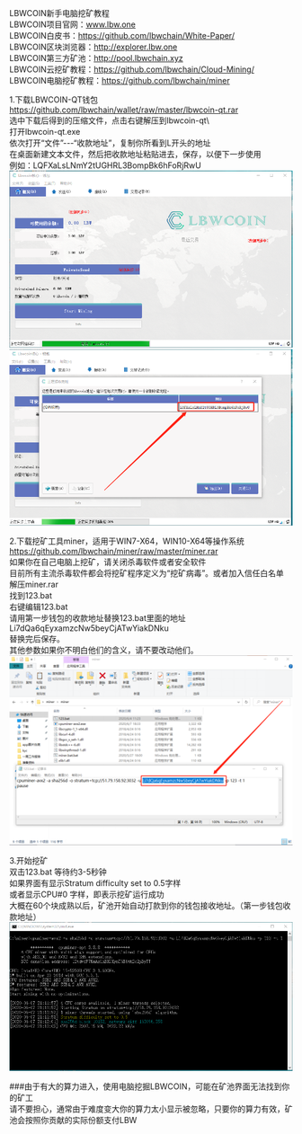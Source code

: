LBWCOIN新手电脑挖矿教程  
LBWCOIN项目官网：www.lbw.one  
LBWCOIN白皮书：https://github.com/lbwchain/White-Paper/  
LBWCOIN区块浏览器：http://explorer.lbw.one  
LBWCOIN第三方矿池：http://pool.lbwchain.xyz  
LBWCOIN云挖矿教程：https://github.com/lbwchain/Cloud-Mining/  
LBWCOIN电脑挖矿教程：https://github.com/lbwchain/miner
  
1.下载LBWCOIN-QT钱包  
https://github.com/lbwchain/wallet/raw/master/lbwcoin-qt.rar  
选中下载后得到的压缩文件，点击右键解压到lbwcoin-qt\  
打开lbwcoin-qt.exe  
依次打开“文件”---“收款地址”，复制你所看到L开头的地址  
在桌面新建文本文件，然后把收款地址粘贴进去，保存，以便下一步使用  
例如：LQFXaLsLNmY2tUGHRL3BompBk6hFoRjRwU  
![Image](https://github.com/lbwchain/miner/blob/master/wallet-1.png)  
![Image](https://github.com/lbwchain/miner/blob/master/wallet-2.png)  
  
2.下载挖矿工具miner，适用于WIN7-X64，WIN10-X64等操作系统  
https://github.com/lbwchain/miner/raw/master/miner.rar  
如果你在自己电脑上挖矿，请关闭杀毒软件或者安全软件  
目前所有主流杀毒软件都会将挖矿程序定义为“挖矿病毒”。或者加入信任白名单  
解压miner.rar  
找到123.bat  
右键编辑123.bat  
请用第一步钱包的收款地址替换123.bat里面的地址  
Li7dQa6qEyxamzcNw5beyCjATwYiakDNku  
替换完后保存。  
其他参数如果你不明白他们的含义，请不要改动他们。  
![Image](https://github.com/lbwchain/miner/blob/master/minerlbw684.png)  
  
3.开始挖矿  
双击123.bat 等待约3-5秒钟  
如果界面有显示Stratum difficulty set to 0.5字样  
或者显示CPU#0 字样，即表示挖矿运行成功  
大概在60个块成熟以后，矿池开始自动打款到你的钱包接收地址。（第一步钱包收款地址）  
![Image](https://github.com/lbwchain/miner/blob/master/miner_status.png)  


###由于有大的算力进入，使用电脑挖掘LBWCOIN，可能在矿池界面无法找到你的矿工  
请不要担心，通常由于难度变大你的算力太小显示被忽略，只要你的算力有效，矿池会按照你贡献的实际份额支付LBW
